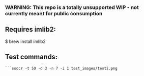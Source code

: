 ### WARNING: This repo is a totally unsupported WIP - not currently meant for public consumption

## Requires imlib2:

  $ brew install imlib2
  
## Test commands:

```ssocr -t 40 -d 5 -n 20 -i 10 test_images/test1.jpg
```ssocr -t 50 -d 3 -n 7 -i 1 test_images/test2.png
